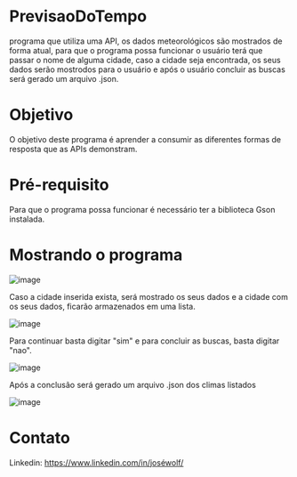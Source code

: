 # PrevisaoDoTempo

programa que utiliza uma API, os dados meteorológicos são mostrados de forma atual, para que o programa possa funcionar o usuário terá que 
passar o nome de alguma cidade, caso a cidade seja encontrada, os seus dados serão mostrodos para o usuário e após o usuário concluir as buscas
será gerado um arquivo .json.

# Objetivo

O objetivo deste programa é aprender a consumir as diferentes formas de resposta que as APIs demonstram.

# Pré-requisito

Para que o programa possa funcionar é necessário ter a biblioteca Gson instalada.

# Mostrando o programa

![image](https://github.com/JoseERBWolf/PrevisaoDoTempo/assets/103012263/49132900-8780-44ea-9a3f-5424e5a95484)

Caso a cidade inserida exista, será mostrado os seus dados e a cidade com os seus dados, ficarão armazenados em uma lista.

![image](https://github.com/JoseERBWolf/PrevisaoDoTempo/assets/103012263/2f24409b-bb68-430c-b6d3-6eee135e5be5)

Para continuar basta digitar "sim" e para concluir as buscas, basta digitar "nao".

![image](https://github.com/JoseERBWolf/PrevisaoDoTempo/assets/103012263/e810e7d1-87e8-46ac-9a46-d8b3f05e130a)

Após a conclusão será gerado um arquivo .json dos climas listados

![image](https://github.com/JoseERBWolf/PrevisaoDoTempo/assets/103012263/8001ae87-0dd2-4760-9946-0fcbbfe19be0)

# Contato
Linkedin: https://www.linkedin.com/in/joséwolf/
